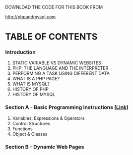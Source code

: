 DOWNLOAD THE CODE FOR THIS BOOK FROM

http://phpandmysql.com

# TABLE OF CONTENTS

### Introduction

1. STATIC VARIABLE VS DYNAMIC WEBSITES
2. PHP: THE LANGUAGE AND THE INTERPRETER
3. PERFORMING A TASK USING DIFFERENT DATA
4. WHAT IS A PHP PAGE?
5. WHAT IS MYSQL?
6. HISTORY OF PHP
7. HISTORY OF MYSQL

### Section A - Basic Programming Instructions ([Link](https://github.com/mrbuzzgit/php/tree/851d14f9c0b166c2e0b8838d0184bdcc569da5a2/section_a))

1. Variables, Expressions & Operators
2. Control Structures
3. Functions
4. Object & Classes

### Section B - Dynamic Web Pages


